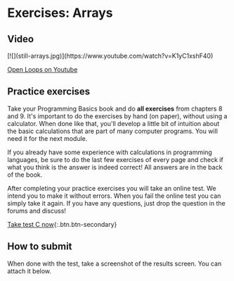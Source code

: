 # Exercises: Arrays


## Video

<div markdown="1" class="extend">
[![](still-arrays.jpg)](https://www.youtube.com/watch?v=K1yC1xshF40)
</div>

[Open Loops on Youtube](https://www.youtube.com/watch?v=K1yC1xshF40)


## Practice exercises

Take your Programming Basics book and do **all exercises** from chapters 8 and 9. It's important to do the exercises by hand (on paper), without using a calculator. When done like that, you'll develop a little bit of intuition about the basic calculations that are part of many computer programs. You will need it for the next module.

If you already have some experience with calculations in programming languages, be sure to do the last few exercises of every page and check if what you think is the answer is indeed correct! All answers are in the back of the book.

After completing your practice exercises you will take an online test. We intend you to make it without errors. When you fail the online test you can simply take it again. If you have any questions, just drop the question in the forums and discuss!

[Take test C now](https://practice.mprog.nl/entry/prog1){:.btn.btn-secondary}


## How to submit

When done with the test, take a screenshot of the results screen. You can attach it below.
